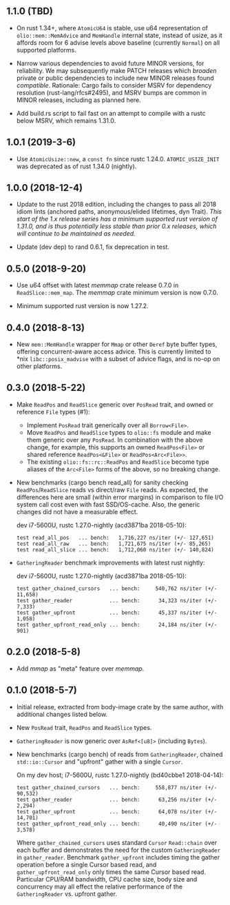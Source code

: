 ## 1.1.0 (TBD)
* On rust 1.34+, where `AtomicU64` is stable, use u64 representation of
  `olio::mem::MemAdvice` and `MemHandle` internal state, instead of usize, as
  it affords room for 6 advise levels above baseline (currently `Normal`) on
  all supported platforms.

* Narrow various dependencies to avoid future MINOR versions, for reliability.
  We may subsequently make PATCH releases which _broaden_ private or public
  dependencies to include new MINOR releases found _compatible_. Rationale:
  Cargo fails to consider MSRV for dependency resolution (rust-lang/rfcs#2495),
  and MSRV bumps are common in MINOR releases, including as planned here.

* Add build.rs script to fail fast on an attempt to compile with a rustc below
  MSRV, which remains 1.31.0.

## 1.0.1 (2019-3-6)
* Use `AtomicUsize::new`, a `const fn` since rustc 1.24.0. `ATOMIC_USIZE_INIT`
  was deprecated as of rust 1.34.0 (nightly).

## 1.0.0 (2018-12-4)
* Update to the rust 2018 edition, including the changes to pass all 2018 idiom
  lints (anchored paths, anonymous/elided lifetimes, dyn Trait).  _This start
  of the 1.x release series has a minimum supported rust version of 1.31.0, and
  is thus potentially less stable than prior 0.x releases, which will continue
  to be maintained as needed._

* Update (dev dep) to rand 0.6.1, fix deprecation in test.

## 0.5.0 (2018-9-20)
* Use u64 offset with latest *memmap* crate release 0.7.0 in
  `ReadSlice::mem_map`. The *memmap* crate minimum version is now 0.7.0.

* Minimum supported rust version is now 1.27.2.

## 0.4.0 (2018-8-13)
* New `mem::MemHandle` wrapper for `Mmap` or other `Deref` byte buffer types,
  offering concurrent-aware access advice. This is currently limited to \*nix
  `libc::posix_madvise` with a subset of advice flags, and is no-op on other
  platforms.

## 0.3.0 (2018-5-22)
* Make `ReadPos` and `ReadSlice` generic over `PosRead` trait, and owned or
  reference `File` types (#1):
  * Implement `PosRead` trait generically over all `Borrow<File>`.
  * Move `ReadPos` and `ReadSlice` types to `olio::fs` module and make them
    generic over any `PosRead`. In combination with the above change, for
    example, this supports an owned `ReadPos<File>` or shared reference
    `ReadPos<&File>` or `ReadPos<Arc<File>>`.
  * The existing `olio::fs::rc::ReadPos` and `ReadSlice` become type aliases
    of the `Arc<File>` forms of the above, so no breaking change.

* New benchmarks (cargo bench read_all) for sanity checking
  `ReadPos`/`ReadSlice` reads vs direct/raw `File` reads. As expected, the
  differences here are small (within error margins) in comparison to file I/O
  system call cost even with fast SSD/OS-cache. Also, the generic changes did
  not have a measurable effect.

  dev i7-5600U, rustc 1.27.0-nightly (acd3871ba 2018-05-10):
  ``` text
  test read_all_pos   ... bench:   1,716,227 ns/iter (+/- 127,651)
  test read_all_raw   ... bench:   1,721,675 ns/iter (+/- 85,265)
  test read_all_slice ... bench:   1,712,060 ns/iter (+/- 140,824)
  ```

* `GatheringReader` benchmark improvements with latest rust nightly:

  dev i7-5600U, rustc 1.27.0-nightly (acd3871ba 2018-05-10):
  ``` text
  test gather_chained_cursors   ... bench:     540,762 ns/iter (+/- 11,658)
  test gather_reader            ... bench:      34,323 ns/iter (+/- 7,333)
  test gather_upfront           ... bench:      45,337 ns/iter (+/- 1,058)
  test gather_upfront_read_only ... bench:      24,184 ns/iter (+/- 901)
  ```

## 0.2.0 (2018-5-8)
* Add _mmap_ as "meta" feature over _memmap_.

## 0.1.0 (2018-5-7)
* Initial release, extracted from body-image crate by the same author,
  with additional changes listed below.

* New `PosRead` trait, `ReadPos` and `ReadSlice` types.

* `GatheringReader` is now generic over `AsRef<[u8]>` (including
  `Bytes`).

* New benchmarks (cargo bench) of reads from `GatheringReader`,
  chained `std::io::Cursor` and "upfront" gather with a single `Cursor`.

  On my dev host; i7-5600U, rustc 1.27.0-nightly (bd40cbbe1 2018-04-14):
  ``` text
  test gather_chained_cursors   ... bench:     558,877 ns/iter (+/- 90,532)
  test gather_reader            ... bench:      63,256 ns/iter (+/- 2,294)
  test gather_upfront           ... bench:      64,078 ns/iter (+/- 14,701)
  test gather_upfront_read_only ... bench:      40,490 ns/iter (+/- 3,578)
  ```

  Where `gather_chained_cursors` uses standard `Cursor` `Read::chain`
  over each buffer and demonstrates the need for the custom
  `GatheringReader` in `gather_reader`.  Benchmark `gather_upfront`
  includes timing the gather operation before a single Cursor
  based read, and `gather_upfront_read_only` only times the same
  Cursor based read.  Particular CPU/RAM bandwidth, CPU cache size,
  body size and concurrency may all effect the relative performance of
  the `GatheringReader` vs. upfront gather.
